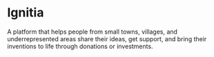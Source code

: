 # Ignitia
A platform that helps people from small towns, villages, and underrepresented areas share their ideas, get support, and bring their inventions to life through donations or investments.

